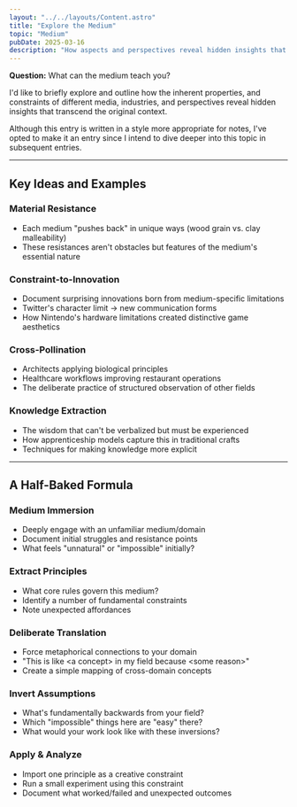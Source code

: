 ```yaml
---
layout: "../../layouts/Content.astro"
title: "Explore the Medium"
topic: "Medium"
pubDate: 2025-03-16
description: "How aspects and perspectives reveal hidden insights that transcend the original context."
---
```


**Question:** What can the medium teach you?

I'd like to briefly explore and outline how the inherent properties, and constraints of different media, industries, and perspectives reveal hidden insights that transcend the original context.

<div class="side-note">
    <p>Although this entry is written in a style more appropriate for notes, I've opted to make it an entry since I intend to dive deeper into this topic in subsequent entries.</p>
</div>

---

## Key Ideas and Examples

### Material Resistance

- Each medium "pushes back" in unique ways (wood grain vs. clay malleability)
- These resistances aren't obstacles but features of the medium's essential nature

### Constraint-to-Innovation

- Document surprising innovations born from medium-specific limitations
- Twitter's character limit → new communication forms
- How Nintendo's hardware limitations created distinctive game aesthetics

### Cross-Pollination

- Architects applying biological principles
- Healthcare workflows improving restaurant operations
- The deliberate practice of structured observation of other fields

### Knowledge Extraction

- The wisdom that can't be verbalized but must be experienced
- How apprenticeship models capture this in traditional crafts
- Techniques for making knowledge more explicit

---

## A Half-Baked Formula

### Medium Immersion

- Deeply engage with an unfamiliar medium/domain
- Document initial struggles and resistance points
- What feels "unnatural" or "impossible" initially?

### Extract Principles

- What core rules govern this medium?
- Identify a number of fundamental constraints
- Note unexpected affordances

### Deliberate Translation

- Force metaphorical connections to your domain
- "This is like \<a concept> in my field because \<some reason>"
- Create a simple mapping of cross-domain concepts

### Invert Assumptions

- What's fundamentally backwards from your field?
- Which "impossible" things here are "easy" there?
- What would your work look like with these inversions?

### Apply & Analyze

- Import one principle as a creative constraint
- Run a small experiment using this constraint
- Document what worked/failed and unexpected outcomes

